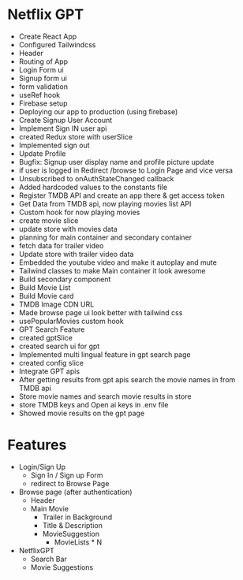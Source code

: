 # Netflix GPT

- Create React App
- Configured Tailwindcss
- Header
- Routing of App
- Login Form ui
- Signup form ui
- form validation
- useRef hook
- Firebase setup
- Deploying our app to  production (using firebase)
- Create Signup User Account 
- Implement Sign IN user api
- created Redux store with userSlice
- Implemented sign out
- Update Profile
- Bugfix: Signup user display name and profile picture update
- if user is logged in Redirect /browse to Login Page and vice versa
- Unsubscribed to onAuthStateChanged callback
- Added hardcoded values to the constants file
- Register TMDB API and create an app there & get access token
- Get Data from TMDB api, now playing movies list API
- Custom hook for now playing movies
- create movie slice
- update store with movies data
- planning for main container and secondary container
- fetch data for trailer video
- Update store with trailer video data
- Embedded the youtube video and make it autoplay and mute
- Tailwind classes to make Main container it look awesome
- Build secondary component
- Build Movie List
- Build Movie card
- TMDB Image CDN URL
- Made browse page ui look better with tailwind css
- usePopularMovies custom hook
- GPT Search Feature
- created gptSlice
- created search ui for gpt
- Implemented multi lingual feature in gpt search page
- created config slice
- Integrate GPT apis
- After getting results from gpt apis search the movie names in from TMDB api
- Store movie names and search movie results in store
- store TMDB keys and Open ai keys in .env file
- Showed movie results on the gpt page


# Features
- Login/Sign Up
    - Sign In / Sign up Form
    - redirect to Browse Page
- Browse page (after authentication)
    - Header
    - Main Movie
        - Trailer in Background
        - Title & Description
        - MovieSuggestion
            - MovieLists * N
- NetflixGPT
    - Search Bar
    - Movie Suggestions
